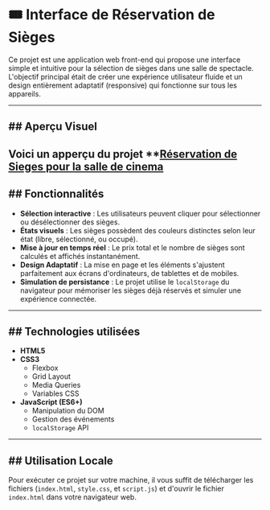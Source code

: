 
# 🎟️ Interface de Réservation de Sièges

Ce projet est une application web front-end qui propose une interface simple et intuitive pour la sélection de sièges dans une salle de spectacle. L'objectif principal était de créer une expérience utilisateur fluide et un design entièrement adaptatif (responsive) qui fonctionne sur tous les appareils.

---

## ## Aperçu Visuel

Voici un apperçu du projet **[Réservation de Sieges pour la salle de cinema](https://maxime-athon.github.io/reservation-de-sieges/)
---

## ## Fonctionnalités

-   **Sélection interactive** : Les utilisateurs peuvent cliquer pour sélectionner ou désélectionner des sièges.
-   **États visuels** : Les sièges possèdent des couleurs distinctes selon leur état (libre, sélectionné, ou occupé).
-   **Mise à jour en temps réel** : Le prix total et le nombre de sièges sont calculés et affichés instantanément.
-   **Design Adaptatif** : La mise en page et les éléments s'ajustent parfaitement aux écrans d'ordinateurs, de tablettes et de mobiles.
-   **Simulation de persistance** : Le projet utilise le `localStorage` du navigateur pour mémoriser les sièges déjà réservés et simuler une expérience connectée.

---

## ## Technologies utilisées

-   **HTML5**
-   **CSS3**
    -   Flexbox
    -   Grid Layout
    -   Media Queries
    -   Variables CSS
-   **JavaScript (ES6+)**
    -   Manipulation du DOM
    -   Gestion des événements
    -   `localStorage` API

---

## ## Utilisation Locale

Pour exécuter ce projet sur votre machine, il vous suffit de télécharger les fichiers (`index.html`, `style.css`, et `script.js`) et d'ouvrir le fichier `index.html` dans votre navigateur web.